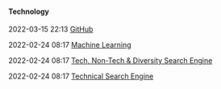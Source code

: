 ####  Technology

2022-03-15 22:13 [GitHub](https://github.com/search?q=%25s&ref=opensearch)

2022-02-24 08:17 [Machine Learning](https://cse.google.com/cse?cx=016964911540212529382%3A9j83vmmllem)

2022-02-24 08:17 [Tech, Non-Tech &amp; Diversity Search Engine](https://cse.google.com/cse?cx=012020006043586000305%3Aw5dhsgzmkeg#gsc.tab=0%20https://cse.google.com/cse/publicurl?cx=015211855213760009025:zpqcxcycah8%20https://cse.google.com/cse/publicurl?cx=012236071480267108189:0y1g3vhxpoe%20https://cse.google.com/cse/publicurl?cx=008789176703646299637:mubfrybi2ja)

2022-02-24 08:17 [Technical Search Engine](https://cse.google.com/cse?cx=000826244820084663955%3A6wz9grqlj6e)



